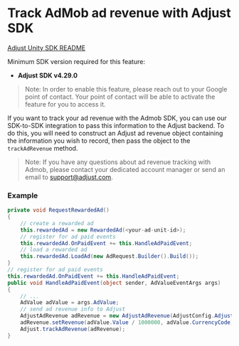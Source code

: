# Track AdMob ad revenue with Adjust SDK

[Adjust Unity SDK README][unity-readme]

Minimum SDK version required for this feature:

- **Adjust SDK v4.29.0**

> Note: In order to enable this feature, please reach out to your Google point of contact. Your point of contact will be able to activate the feature for you to access it.

If you want to track your ad revenue with the Admob SDK, you can use our SDK-to-SDK integration to pass this information to the Adjust backend. To do this, you will need to construct an Adjust ad revenue object containing the information you wish to record, then pass the object to the `trackAdRevenue` method.

> Note: If you have any questions about ad revenue tracking with Admob, please contact your dedicated account manager or send an email to [support@adjust.com](mailto:support@adjust.com).

### Example

```cs
private void RequestRewardedAd()
{
    // create a rewarded ad
    this.rewardedAd = new RewardedAd(<your-ad-unit-id>);
    // register for ad paid events
    this.rewardedAd.OnPaidEvent += this.HandleAdPaidEvent;
    // load a rewarded ad
    this.rewardedAd.LoadAd(new AdRequest.Builder().Build());
}
// register for ad paid events
this.rewardedAd.OnPaidEvent += this.HandleAdPaidEvent;
public void HandleAdPaidEvent(object sender, AdValueEventArgs args)
{
    // ...
    AdValue adValue = args.AdValue;
    // send ad revenue info to Adjust
    AdjustAdRevenue adRevenue = new AdjustAdRevenue(AdjustConfig.AdjustAdRevenueSourceAdMob);
    adRevenue.setRevenue(adValue.Value / 1000000, adValue.CurrencyCode);
    Adjust.trackAdRevenue(adRevenue);
}
```

[unity-readme]:    ../../../README.md
